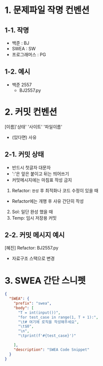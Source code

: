 # 1. 문제파일 작명 컨벤션
## 1-1. 작명
- 백준 : BJ
- SWEA : SW
- 프로그래머스 : PG

## 1-2. 예시
- 백준 2557
    - BJ2557.py


# 2. 커밋 컨벤션
[이름]'상태' '사이트' '파일이름'
- (있다면) 사유

## 2-1. 커밋 상태
- 반드시 첫글자 대문자
- ':'은 앞은 붙이고 뒤는 띄어쓰기
- 커밋메시지에는 마침표 작성 금지

1. Refactor: `완성` 후 최적화나 코드 수정이 있을 때
- Refactor에는 개행 후 사유 간단히 작성
2. Sol: 일단 완성 했을 때
3. Temp: 임시 저장용 커밋

## 2-2. 커밋 메시지 예시
[혜진] Refactor: BJ2557.py
- 자료구조 스택으로 변경


# 3. SWEA 간단 스니펫
```json
{
  "SWEA": {
    "prefix": "swea",
    "body": [
      "T = int(input())",
      "for test_case in range(1, T + 1):",
	  "\t# 여기에 로직을 작성해주세요",
	  "\t$0",
	  "\n",
      "\tprint(f'#{test_case}')"
      
    ],
    "description": "SWEA Code Snippet"
  }
}
```